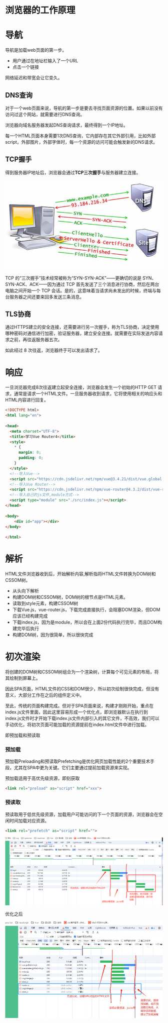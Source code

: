 # 浏览器的工作原理

# 导航

导航是加载web页面的第一步。

- 用户通过在地址栏输入了一个URL
- 点击一个链接

网络延迟和带宽会让它变久。

## DNS查询

对于一个web页面来说，导航的第一步是要去寻找页面资源的位置。如果以前没有访问过这个网站，就需要进行DNS查询。

浏览器向域名服务器发起DNS查询请求，最终得到一个IP地址。

每一个HTML页面本身需要1次DNS查询，它内部存在其它外部引用，比如外部script，外部图片，外部字体时，每一个资源的访问可能会触发新的DNS请求。

## TCP握手

得到服务器IP地址后，浏览器会通过**TCP三次握手**与服务器建立连接。

![](./img/1.jpg)

TCP 的“三次握手”技术经常被称为“SYN-SYN-ACK”——更确切的说是 SYN、SYN-ACK、ACK——因为通过 TCP 首先发送了三个消息进行协商，然后在两台电脑之间开始一个 TCP 会话。是的，这意味着当请求尚未发出的时候，终端与每台服务器之间还要来回多发送三条消息。

## TLS协商

通过HTTPS建立的安全连接，还需要进行另一次握手，称为TLS协商，决定使用哪种密码对通信进行加密，验证服务器，建立安全连接。就需要在实际发送内容请求之前，再往返服务器五次。

如此经过 8 次往返，浏览器终于可以发出请求了。

# 响应

一旦浏览器完成8次往返建立起安全连接，浏览器会发生一个初始的HTTP GET 请求，通常是请求一个HTML文件。一旦服务器收到请求，它将使用相关的响应头和HTML内容进行回复。

```html
<!DOCTYPE html>
<html lang="en">

<head>
  <meta charset="UTF-8">
  <title>学习Vue Router4</title>
  <style>
    * {
      margin: 0;
      padding: 0;
    }
  </style>
  <!--导入Vue-->
  <script src="https://cdn.jsdelivr.net/npm/vue@3.4.21/dist/vue.global.min.js"></script>
  <!--导入Vue Router-->
  <script src="https://cdn.jsdelivr.net/npm/vue-router@4.3.2/dist/vue-router.global.min.js"></script>
  <!--导入自己的js文件,module方式-->
  <script type="module" src="./src/index.js"></script>
</head>

<body>
	<div id="app"></div>
</body>

</html>
```

# 解析

HTML文件浏览器收到后，开始解析内容,解析指将HTML文件转换为DOM树和CSSOM树。

- 从头向下解析
- 构建DOM树和CSSOM树，DOM树的根节点是HTML元素。
- 读取到style元素，构建CSSOM树
- 下载Vue.js，vue-router.js，下载完成直接执行，会阻塞DOM渲染，但DOM应该已经构建完成
- 下载index.js，因为是module，所以会在上面2份代码执行完毕，而且DOM构建完毕后执行
- 构建DOM树，因为很简单，所以很快完成

# 初次渲染

将创建的DOM树和CSSOM树组合为一个渲染树，计算每个可见元素的布局，将其绘制到屏幕上。

因此SPA页面，HTML文件的CSS和DOM很少，所以初次绘制很快完成，但没有意义，大部分工作在之后的组件定义中。

至此，传统的页面构建完成。但对于SPA页面来说，构建才刚刚开始，重点在index.js文件里面，因此这里容易形成一个优化点，即浏览器默认在执行到index.js文件时才开始下载index.js文件内部引入的其它文件，不高效，我们可以手动优化，将初次页面可能加载的资源提前在index.html文件中进行加载。

即预加载和预读取

### 预加载

预加载Preloading和预读取Prefetching是优化网页加载性能的2个重要技术手段，尤其在SPA中更为关键。它们主要通过提前加载资源来实现。

预加载适用于高优先级资源，即刻获取

```html
<link rel="preload" as="script" href="xxx">
```

### 预读取

预读取用于低优先级资源，加载用户可能访问的下一个页面的资源，浏览器会在空闲时间加载对应资源。

```html
<link rel="prefetch" as="script" href="">
```

![](./img/2.png)

优化之后

![](./img/3.png)

















